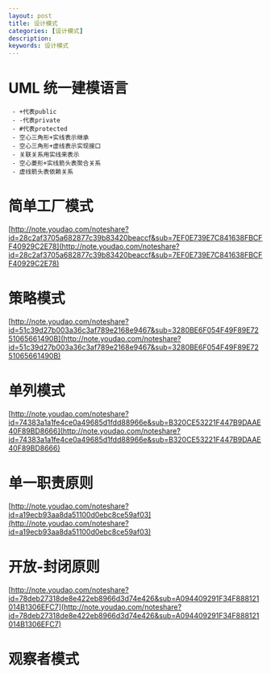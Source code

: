 ```yaml
---
layout: post
title: 设计模式
categories: [设计模式]
description:
keywords: 设计模式
---
```

# UML 统一建模语言
     - +代表public
     - -代表private
     - #代表protected
     - 空心三角形+实线表示继承
     - 空心三角形+虚线表示实现接口
     - 关联关系用实线来表示
     - 空心菱形+实线箭头表聚合关系
     - 虚线箭头表依赖关系

# 简单工厂模式
 [http://note.youdao.com/noteshare?id=28c2af3705a682877c39b83420beaccf&sub=7EF0E739E7C841638FBCFF40929C2E78](http://note.youdao.com/noteshare?id=28c2af3705a682877c39b83420beaccf&sub=7EF0E739E7C841638FBCFF40929C2E78)
# 策略模式
 [http://note.youdao.com/noteshare?id=51c39d27b003a36c3af789e2168e9467&sub=3280BE6F054F49F89E7251065661490B](http://note.youdao.com/noteshare?id=51c39d27b003a36c3af789e2168e9467&sub=3280BE6F054F49F89E7251065661490B)
# 单列模式
  [http://note.youdao.com/noteshare?id=74383a1a1fe4ce0a49685d1fdd88966e&sub=B320CE53221F447B9DAAE40F89BD8666](http://note.youdao.com/noteshare?id=74383a1a1fe4ce0a49685d1fdd88966e&sub=B320CE53221F447B9DAAE40F89BD8666)
# 单一职责原则
  [http://note.youdao.com/noteshare?id=a19ecb93aa8da51100d0ebc8ce59af03](http://note.youdao.com/noteshare?id=a19ecb93aa8da51100d0ebc8ce59af03)
# 开放-封闭原则
 [http://note.youdao.com/noteshare?id=78deb27318de8e422eb8966d3d74e426&sub=A094409291F34F888121014B1306EFC7](http://note.youdao.com/noteshare?id=78deb27318de8e422eb8966d3d74e426&sub=A094409291F34F888121014B1306EFC7)


# 观察者模式

